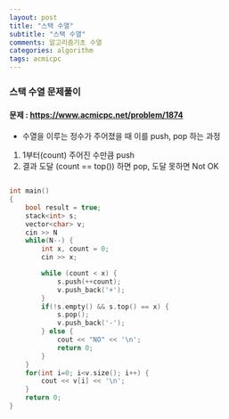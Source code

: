 ```yaml
---
layout: post
title: "스택 수열"
subtitle: "스택 수열"
comments: 알고리즘기초 수열
categories: algorithm
tags: acmicpc
---
```


### 스택 수열 문제풀이
#### 문제 : https://www.acmicpc.net/problem/1874

- 수열을 이루는 정수가 주어졌을 때 이를 push, pop 하는 과정
1.  1부터(count) 주어진 수만큼 push 
2.  결과 도달 (count == top()) 하면 pop, 도달 못하면 Not OK



```C++

int main()
{
    bool result = true;
    stack<int> s;
    vector<char> v;
    cin >> N
    while(N--) {
        int x, count = 0;
        cin >> x;

        while (count < x) {
            s.push(++count);
            v.push_back('+');
        }
        if(!s.empty() && s.top() == x) {
            s.pop();
            v.push_back('-');
        } else {
            cout << "NO" << '\n';
            return 0;
        }
    }
    for(int i=0; i<v.size(); i++) {
        cout << v[i] << '\n';
    }
    return 0;
}

```